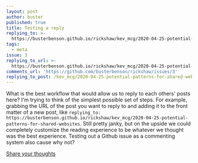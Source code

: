 ```yaml
---
layout: post
author: buster
published: true
title: Testing a reply
replying_to: >-
  https://busterbenson.github.io/rickshaw/kev_mcg/2020-04-25-potential-patterns-for-shared-websites
tags:
  - meta
issue: 3
replying_to_url: >-
  https://busterbenson.github.io/rickshaw/kev_mcg/2020-04-25-potential-patterns-for-shared-websites
comments_url: 'https://github.com/busterbenson/rickshaw/issues/3'
replying_to_post: /kev_mcg/2020-04-25-potential-patterns-for-shared-websites
---
```

What is the best workflow that would allow us to reply to each others' posts here? I'm trying to think of the simplest possible set of steps. For example, grabbing the URL of the post you want to reply to and adding it to the front matter of a new post, like `replying_to: https://busterbenson.github.io/rickshaw/kev_mcg/2020-04-25-potential-patterns-for-shared-websites`. Still pretty janky, but on the upside we could completely customize the reading experience to be whatever we thought was the best experience. Testing out a Github issue as a commenting system also cause why not?

[Share your thoughts](https://github.com/busterbenson/rickshaw/issues/3)
